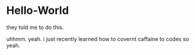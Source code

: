 # Hello-World
they told  me to do this. 




uhhmm. yeah. i just recently learned how to covernt caffaine to codes so yeah. 

